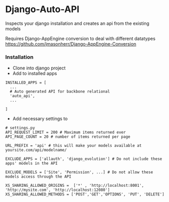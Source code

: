 Django-Auto-API
===============

Inspects your django installation and creates an api from the existing models

Requires Django-AppEngine conversion to deal with different datatypes
https://github.com/jmasonherr/Django-AppEngine-Conversion

### Installation

- Clone into django project
- Add to installed apps
```
INSTALLED_APPS = [
  ...
  # Auto generated API for backbone relational
  'auto_api',
  ...

]
```
- Add necessary settings to 
```
# settings.py
API_REQUEST_LIMIT = 200 # Maximum items returned ever
API_PAGE_COUNT = 20 # number of items returned per page

URL_PREFIX = 'api' # this will make your models available at yoursite.com/api/modelname/

EXCLUDE_APPS = ['allauth', 'django_evolution'] # Do not include these apps' models in the API

EXCLUDE_MODELS = ['Site', 'Permission', ...] # Do not allow these models access through the API

XS_SHARING_ALLOWED_ORIGINS =  ['*' , 'http://localhost:8001', 'http://mysite.com', 'http://localhost:12080']
XS_SHARING_ALLOWED_METHODS = ['POST','GET','OPTIONS', 'PUT', 'DELETE']
```



